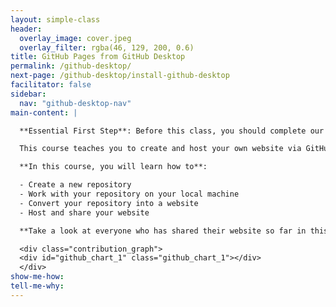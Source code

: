 ```yaml
---
layout: simple-class
header:
  overlay_image: cover.jpeg
  overlay_filter: rgba(46, 129, 200, 0.6)
title: GitHub Pages from GitHub Desktop
permalink: /github-desktop/
next-page: /github-desktop/install-github-desktop
facilitator: false
sidebar:
  nav: "github-desktop-nav"
main-content: |

  **Essential First Step**: Before this class, you should complete our [Introduction to GitHub](https://github.github.com/on-demand/intro-to-github/) course.

  This course teaches you to create and host your own website via GitHub, using GitHub Desktop.

  **In this course, you will learn how to**:

  - Create a new repository
  - Work with your repository on your local machine
  - Convert your repository into a website
  - Host and share your website

  **Take a look at everyone who has shared their website so far in this Contribution Graph:**

  <div class="contribution_graph">
  <div id="github_chart_1" class="github_chart_1"></div>
  </div>
show-me-how:
tell-me-why:
---
```

